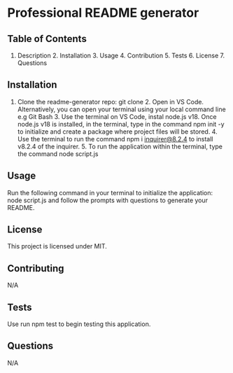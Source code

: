 
# Professional README generator

## Table of Contents
1. Description 2. Installation 3. Usage 4. Contribution 5. Tests 6. License 7. Questions

## Installation
1. Clone the readme-generator repo: git clone <URL> 2. Open in VS Code. Alternatively, you can open your terminal using your local command line e.g Git Bash 3. Use the terminal on VS Code, instal node.js v18. Once node.js v18 is installed, in the terminal, type in the command npm init -y to initialize and create a package where project files will be stored. 4. Use the terminal to run the command npm i inquirer@8.2.4 to install v8.2.4 of the inquirer. 5. To run the application within the terminal, type the command node script.js

## Usage
Run the following command in your terminal to initialize the application: node script.js and follow the prompts with questions to generate your README.

## License
This project is licensed under MIT.

## Contributing
N/A

## Tests
Use run npm test to begin testing this application.

## Questions
N/A
    